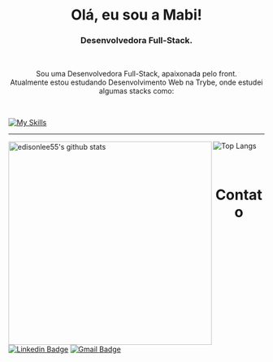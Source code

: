 <h1 align="center">Olá, eu sou a Mabi! </h1>

<h3 align="center"> Desenvolvedora Full-Stack.</h3>

<br />

<p align="center">
 Sou uma Desenvolvedora Full-Stack, apaixonada pelo front.<br />
 Atualmente estou estudando Desenvolvimento Web na Trybe, onde estudei algumas stacks como:
</p>

<br />

[![My Skills](https://skills.thijs.gg/icons?i=spam,span,html,css,javascript,react,nodejs,express,docker,mysql,typescript,mongo,python&theme=light)](https://skills.thijs.gg)

----
 <p>
   <a href="https://github.com/mabiiak">
     <img src="https://github-readme-stats.vercel.app/api?username=mabiiak&hide_border=true&show_icons=true" align="left" width="400px" alt="edisonlee55's github stats">
   </a>
 </p>

![Top Langs](https://github-readme-stats.vercel.app/api/top-langs/?username=mabiiak&layout=compact&hide_border=true)

<br />


<h1 align="center"> Contato</h1>

[![Linkedin Badge](https://img.shields.io/badge/-MabianePolniak-blue?style=flat-square&logo=Linkedin&logoColor=white&link=https://www.linkedin.com/in/jayraj-roshan/)](https://www.linkedin.com/in/mabianepolniak/)
[![Gmail Badge](https://img.shields.io/badge/-mabiane.polniak@gmail.com-d14836?style=flat-square&logo=Gmail&logoColor=white&link=mailto:mabiane.polniak@gmail.com)](mailto:mabiane.polniak@gmail.com)
